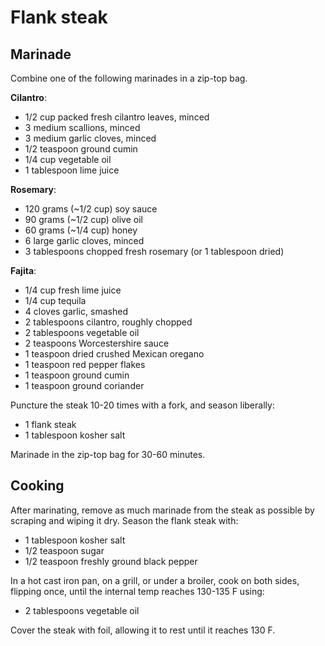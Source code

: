 Flank steak
===========

Marinade
--------

Combine one of the following marinades in a zip-top bag.

**Cilantro**:

- 1/2 cup packed fresh cilantro leaves, minced
- 3 medium scallions, minced
- 3 medium garlic cloves, minced
- 1/2 teaspoon ground cumin
- 1/4 cup vegetable oil
- 1 tablespoon lime juice

**Rosemary**:

- 120 grams (~1/2 cup) soy sauce
- 90 grams (~1/2 cup) olive oil
- 60 grams (~1/4 cup) honey
- 6 large garlic cloves, minced
- 3 tablespoons chopped fresh rosemary (or 1 tablespoon dried)

**Fajita**:

- 1/4 cup fresh lime juice
- 1/4 cup tequila
- 4 cloves garlic, smashed
- 2 tablespoons cilantro, roughly chopped
- 2 tablespoons vegetable oil
- 2 teaspoons Worcestershire sauce
- 1 teaspoon dried crushed Mexican oregano
- 1 teaspoon red pepper flakes
- 1 teaspoon ground cumin
- 1 teaspoon ground coriander

Puncture the steak 10-20 times with a fork, and season liberally:

- 1 flank steak
- 1 tablespoon kosher salt

Marinade in the zip-top bag for 30-60 minutes.

Cooking
-------

After marinating, remove as much marinade from the steak as possible by scraping and wiping it dry. Season the flank steak with:

- 1 tablespoon kosher salt
- 1/2 teaspoon sugar
- 1/2 teaspoon freshly ground black pepper

In a hot cast iron pan, on a grill, or under a broiler, cook on both sides, flipping once, until the internal temp reaches 130-135 F using:

- 2 tablespoons vegetable oil

Cover the steak with foil, allowing it to rest until it reaches 130 F.
